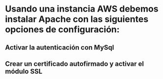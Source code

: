# Usando una instancia AWS debemos instalar Apache con las siguientes opciones de configuración:
## Activar la autenticación con MySql
## Crear un certificado autofirmado y activar el módulo SSL
